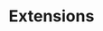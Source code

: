 ---
title: Extensions
remote: https://github.com/gardener/gardener/blob/master/docs/extensions/overview.md
type: docs
weight: 50
---